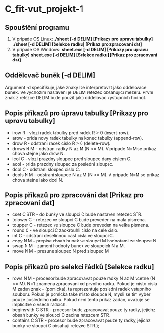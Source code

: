 # C_fit-vut_projekt-1
## Spouštění programu
1. V pripade OS Linux: 
**./sheet [-d DELIM] [Prikazy pro upravu tabulky]**
**./sheet [-d DELIM] [Selekce radku] [Prikaz pro zpracovani dat]**
2. V pripade OS Windows: 
**sheet.exe [-d DELIM] [Prikazy pro upravu tabulky]**
**sheet.exe [-d DELIM] [Selekce radku] [Prikaz pro zpracovani dat]**

## Oddělovač buněk [-d DELIM]

Argument -d specifikuje, jake znaky lze interpretovat jako oddelovace bunek.
Ve vychozim nastaveni je DELIM retezec obsahujici mezeru.
Prvni znak z retezce DELIM bude pouzit jako oddelovac vystupnich hodnot.

## Popis příkazů pro úpravu tabulky [Prikazy pro upravu tabulky]

- irow R - vlozi radek tabulky pred radek R > 0 (insert-row).
- arow - prida novy radek tabulky na konec tabulky (append-row).
- drow R - odstrani radek cislo R > 0 (delete-row).
- drows N M - odstrani radky N az M (N <= M).
V pripade N=M se prikaz chova stejne jako drow N.
- icol C - vlozi prazdny sloupec pred sloupec dany cislem C.
- acol - prida prazdny sloupec za posledni sloupec.
- dcol C - odstrani sloupec cislo C.
- dcols N M - odstrani sloupce N az M (N <= M).
V pripade N=M se prikaz chova stejne jako dcol N.

## Popis příkazů pro zpracování dat [Prikaz pro zpracovani dat]

- cset C STR - do bunky ve sloupci C bude nastaven retezec STR.
- tolower C - retezec ve sloupci C bude preveden na mala pismena.
- toupper C - retezec ve sloupce C bude preveden na velka pismena.
- round C - ve sloupci C zaokrouhli cislo na cele cislo.
- int C - odstrani desetinnou cast cisla ve sloupci C.
- copy N M - prepise obsah bunek ve sloupci M hodnotami ze sloupce N.
- swap N M - zameni hodnoty bunek ve sloupcich N a M.
- move N M - presune sloupec N pred sloupec M.

## Popis příkazů pro selekci řádků [Selekce radku]

- rows N M - procesor bude zpracovavat pouze radky N az M vcetne (N <= M).
N=1 znamena zpracovani od prvniho radku. 
Pokud je misto cisla M zadan znak - (pomlcka), 
ta reprezentuje posledni radek vstupniho souboru. 
Pokud je pomlcka take misto sloupce N, mysli se tim vyber pouze posledniho radku.
Pokud neni tento prikaz zadan, uvazuje se implicitne o vsech radcich.
- beginswith C STR - procesor bude zpracovavat pouze ty radky,
jejichz obsah bunky ve sloupci C zacina retezcem STR.
- contains C STR - procesor bude zpracovavat pouze ty radky, 
jejichz bunky ve sloupci C obsahuji retezec STR.);